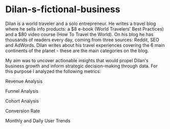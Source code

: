 # Dilan-s-fictional-business
Dilan is a world traveler and a solo entrepreneur. He writes a travel blog where he sells info products: a $8 e-book (World Travelers' Best Practices) and a $80 video course (How To Travel the World).
On his blog he has thousands of readers every day, coming from three sources: Reddit, SEO and AdWords.
Dilan writes about his travel experiences covering the 6 main continents of the planet - these are the main categories on the blog.

My aim was to uncover actionable insights that would propel Dilan's business growth and inform strategic decision-making through data.  For this purpose I analyzed the following metrics:

Revenue Analysis

Funnel Analysis

Cohort Analysis

Conversion Rate 

Monthly and Daily User Trends
